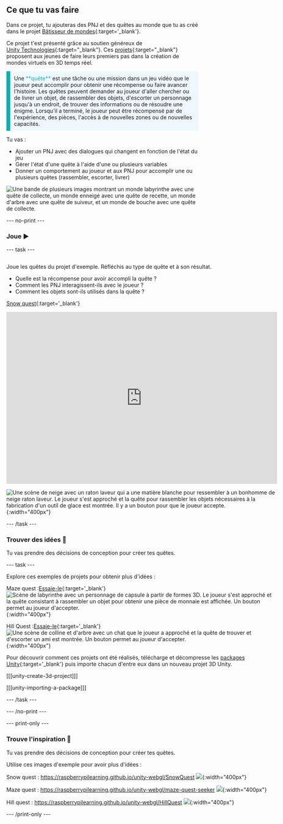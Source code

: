 ## Ce que tu vas faire

Dans ce projet, tu ajouteras des PNJ et des quêtes au monde que tu as créé dans le projet [Bâtisseur de mondes](https://projects.raspberrypi.org/fr-FR/projects/world-builder){:target='_blank'}.

Ce projet t'est présenté grâce au soutien généreux de [Unity Technologies](https://unity.com/){:target="_blank"}.  Ces [projets](https://projects.raspberrypi.org/fr-FR/pathways/unity-intro){:target="_blank"} proposent aux jeunes de faire leurs premiers pas dans la création de mondes virtuels en 3D temps réel.

<p style="border-left: solid; border-width:10px; border-color: #0faeb0; background-color: aliceblue; padding: 10px;">
Une <span style="color: #0faeb0">**quête**</span> est une tâche ou une mission dans un jeu vidéo que le joueur peut accomplir pour obtenir une récompense ou faire avancer l'histoire. Les quêtes peuvent demander au joueur d'aller chercher ou de livrer un objet, de rassembler des objets, d'escorter un personnage jusqu'à un endroit, de trouver des informations ou de résoudre une énigme. Lorsqu'il a terminé, le joueur peut être récompensé par de l'expérience, des pièces, l'accès à de nouvelles zones ou de nouvelles capacités.
</p>

Tu vas :
+ Ajouter un PNJ avec des dialogues qui changent en fonction de l'état du jeu
+ Gérer l'état d'une quête à l'aide d'une ou plusieurs variables
+ Donner un comportement au joueur et aux PNJ pour accomplir une ou plusieurs quêtes (rassembler, escorter, livrer)

![Une bande de plusieurs images montrant un monde labyrinthe avec une quête de collecte, un monde enneigé avec une quête de recette, un monde d'arbre avec une quête de suiveur, et un monde de bouche avec une quête de collecte.](images/example-strip.png)

--- no-print ---

### Joue ▶️

--- task ---

<div style="display: flex; flex-wrap: wrap">
<div style="flex-basis: 175px; flex-grow: 1">

Joue les quêtes du projet d'exemple. Réfléchis au type de quête et à son résultat.
+ Quelle est la récompense pour avoir accompli la quête ?
+ Comment les PNJ interagissent-ils avec le joueur ?
+ Comment les objets sont-ils utilisés dans la quête ?

[Snow quest](https://raspberrypilearning.github.io/unity-webgl/SnowQuest){:target='_blank'}

<iframe allowtransparency="true" width="710" height="450" src="https://raspberrypilearning.github.io/unity-webgl/SnowQuest" frameborder="0"></iframe>

![Une scène de neige avec un raton laveur qui a une matière blanche pour ressembler à un bonhomme de neige raton laveur. Le joueur s'est approché et la quête pour rassembler les objets nécessaires à la fabrication d'un outil de glace est montrée. Il y a un bouton pour que le joueur accepte.](images/snow-raccoon.png){:width="400px"}

--- /task ---

### Trouver des idées 💭

Tu vas prendre des décisions de conception pour créer tes quêtes.

--- task ---

Explore ces exemples de projets pour obtenir plus d'idées :

Maze quest :[Essaie-le](https://raspberrypilearning.github.io/unity-webgl/maze-quest-seeker){:target='_blank'} 
![Scène de labyrinthe avec un personnage de capsule à partir de formes 3D. Le joueur s'est approché et la quête consistant à rassembler un objet pour obtenir une pièce de monnaie est affichée. Un bouton permet au joueur d'accepter.](images/quest-canvas.png){:width="400px"}

Hill Quest :[Essaie-le](https://raspberrypilearning.github.io/unity-webgl/HillQuest){:target='_blank'}
![Une scène de colline et d'arbre avec un chat que le joueur a approché et la quête de trouver et d'escorter un ami est montrée. Un bouton permet au joueur d'accepter.](images/new-quest-accept.png){:width="400px"}

Pour découvrir comment ces projets ont été réalisés, télécharge et décompresse les [packages Unity](https://rpf.io/p/fr-FR/quest-seeker-get){:target='_blank'} puis importe chacun d'entre eux dans un nouveau projet 3D Unity.

[[[unity-create-3d-project]]]

[[[unity-importing-a-package]]]

--- /task ---

--- /no-print ---

--- print-only ---

### Trouve l'inspiration 💭

Tu vas prendre des décisions de conception pour créer tes quêtes.

Utilise ces images d'exemple pour avoir plus d'idées :

Snow quest : https://raspberrypilearning.github.io/unity-webgl/SnowQuest ![](images/snow-raccoon.png){:width="400px"}

Maze quest : https://raspberrypilearning.github.io/unity-webgl/maze-quest-seeker ![](images/quest-canvas.png){:width="400px"}

Hill quest : https://raspberrypilearning.github.io/unity-webgl/HillQuest ![](images/new-quest-accept.png){:width="400px"}

--- /print-only ---




